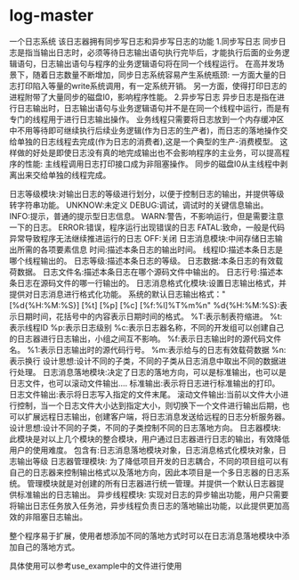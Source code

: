 # log-master
一个日志系统
该日志器拥有同步写日志和异步写日志的功能
1.同步写日志
    同步日志是指当输出日志时，必须等待日志输出语句执行完毕后，才能执行后面的业务逻辑语句，日志输出语句与程序的业务逻辑语句将在同一个线程运行。
    在高并发场景下，随着日志数量不断增加，同步日志系统容易产生系统瓶颈:
        一方面大量的日志打印陷入等量的write系统调用，有一定系统开销。
        另一方面，使得打印日志的进程附带了大量同步的磁盘I0，影响程序性能。
2.异步写日志
    异步日志是指在进行日志输出时，日志输出语句与业务逻辑语句并不是在同一个线程中运行，而是有专门的线程用于进行日志输出操作。
    业务线程只需要将日志放到一个内存缓冲区中不用等待即可继续执行后续业务逻辑(作为日志的生产者)，而日志的落地操作交给单独的日志线程去完成(作为日志的消费者),这是一个典型的生产-消费模型。
    这样做的好处是即使日志没有真的地完成输出也不会影响程序的主业务，可以提高程序的性能:
        主线程调用日志打印接口成为非阻塞操作。
        同步的磁盘I0从主线程中剥离出来交给单独的线程完成。

日志等级模块:对输出日志的等级进行划分，以便于控制日志的输出，并提供等级转字符串功能。
    UNKNOW:未定义
    DEBUG:调试，调试时的关键信息输出。
    INFO:提示，普通的提示型日志信息。
    WARN:警告，不影响运行，但是需要注意一下的日志。
    ERROR:错误，程序运行出现错误的日志
    FATAL:致命，一般是代码异常导致程序无法继续推进运行的日志
    OFF:关闭
日志消息模块:中间存储日志输出所需的各项要素信息
    时间:描述本条日志的输出时间。
    线程ID:描述本条日志是哪个线程输出的。
    日志等级:描述本条日志的等级。
    日志数据:本条日志的有效载荷数据。
    日志文件名:描述本条日志在哪个源码文件中输出的。
    日志行号:描述本条日志在源码文件的哪一行输出的。
日志消息格式化模块:设置日志输出格式，并提供对日志消息进行格式化功能。
    系统的默认日志输出格式："[%d{%H:%M:%S}] [%t] [%p] [%c] [%f:%l]%T%m%n"
    %d{%H:%M:%S}:表示日期时间，花括号中的内容表示日期时间的格式。
    %T:表示制表符缩进。
    %t:表示线程ID
    %p:表示日志级别
    %c:表示日志器名称，不同的开发组可以创建自己的日志器进行日志输出，小组之间互不影响。
    %f:表示日志输出时的源代码文件名。
    %1:表示日志输出时的源代码行号。
    %m:表示给与的日志有效载荷数据
    %n:表示换行
    设计思想:设计不同的子类，不同的子类从日志消息中取出不同的数据进行处理。
日志消息落地模块:决定了日志的落地方向，可以是标准输出，也可以是日志文件，也可以滚动文件输出....
    标准输出:表示将日志进行标准输出的打印。
    日志文件输出:表示将日志写入指定的文件末尾。
    滚动文件输出:当前以文件大小进行控制，当一个日志文件大小达到指定大小，则切换下一个文件进行输出后期，也可以扩展远程日志输出，创建客户端，将日志消息发送给远程的日志分析服务器。
    设计思想:设计不同的子类，不同的子类控制不同的日志落地方向。
日志器模块:
    此模块是对以上几个模块的整合模块，用户通过日志器进行日志的输出，有效降低用户的使用难度。
    包含有:日志消息落地模块对象，日志消息格式化模块对象，日志输出等级
日志器管理模块:
    为了降低项目开发的日志耦合，不同的项目组可以有自己的日志器来控制输出格式以及落地方向，因此本项目是一个多日志器的日志系统。
    管理模块就是对创建的所有日志器进行统一管理。并提供一个默认日志器提供标准输出的日志输出。
异步线程模块:
    实现对日志的异步输出功能，用户只需要将输出日志任务放入任务池，异步线程负责日志的落地输出功能，以此提供更加高效的非阻塞日志输出。

整个程序易于扩展，使用者想添加不同的落地方式时可以在日志消息落地模块中添加自己的落地方式。


具体使用可以参考use_example中的文件进行使用